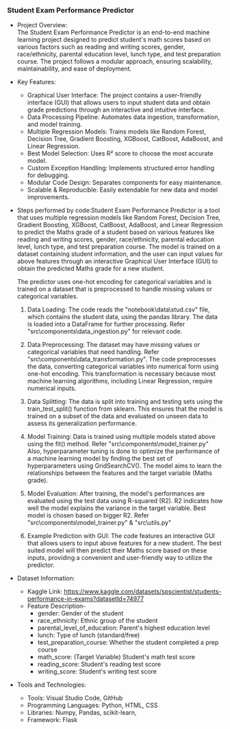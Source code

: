 ### Student Exam Performance Predictor<br>

- Project Overview:<br>
The Student Exam Performance Predictor is an end-to-end machine learning project designed to predict student's math scores based on various factors such as reading and writing scores, gender, race/ethnicity, parental education level, lunch type, and test preparation course. The project follows a modular approach, ensuring scalability, maintainability, and ease of deployment.<br>

- Key Features:<br>
  - Graphical User Interface: The project contains a user-friendly interface (GUI) that allows users to input student data and obtain grade predictions through an interactive and intuitive interface.
  - Data Processing Pipeline: Automates data ingestion, transformation, and model training.<br>
  - Multiple Regression Models: Trains models like Random Forest, Decision Tree, Gradient Boosting, XGBoost, CatBoost, AdaBoost, and Linear Regression.<br>
  - Best Model Selection: Uses R² score to choose the most accurate model.<br>
  - Custom Exception Handling: Implements structured error handling for debugging.<br>
  - Modular Code Design: Separates components for easy maintenance.<br>
  - Scalable & Reproducible: Easily extendable for new data and model improvements.<br>

- Steps performed by code:Student Exam Performance Predictor is a tool that uses multiple regression models like Random Forest, Decision Tree, Gradient Boosting, XGBoost, CatBoost, AdaBoost, and Linear Regression to predict the Maths grade of a student based on various features like reading and writing scores, gender, race/ethnicity, parental education level, lunch type, and test preparation course. The model is trained on a dataset containing student information, and the user can input values for above features through an interactive Graphical User Interface (GUI) to obtain the predicted Maths grade for a new student.<br>

  The predictor uses one-hot encoding for categorical variables and is trained on a dataset that is preprocessed to handle missing values or categorical variables.<br>

  1.  Data Loading: The code reads the "notebook\data\stud.csv" file, which contains the student data, using the pandas library. The data is loaded into a DataFrame for further processing. Refer "src\components\data_ingestion.py" for relevant code.<br>

  2.  Data Preprocessing: The dataset may have missing values or categorical variables that need handling. Refer "src\components\data_transformation.py". The code preprocesses the data, converting categorical variables into numerical form using one-hot encoding. This transformation is necessary because most machine learning algorithms, including Linear Regression, require numerical inputs.<br>

  3.  Data Splitting: The data is split into training and testing sets using the train_test_split() function from sklearn. This ensures that the model is trained on a subset of the data and evaluated on unseen data to assess its generalization performance.<br>

  4.  Model Training: Data is trained using multiple models stated above using the fit() method. Refer "src\components\model_trainer.py" Also, hyperparameter tuning is done to optimize the performance of a machine learning model by finding the best set of hyperparameters using GridSearchCV(). The model aims to learn the relationships between the features and the target variable (Maths grade).<br>

  5.  Model Evaluation: After training, the model's performances are evaluated using the test data using R-squared (R2). R2 indicates how well the model explains the variance in the target variable. Best model is chosen based on bigger R2. Refer "src\components\model_trainer.py" & "src\utils.py"<br>

  6.  Example Prediction with GUI: The code features an interactive GUI that allows users to input above features for a new student. The best suited model will then predict their Maths score based on these inputs, providing a convenient and user-friendly way to utilize the predictor.<br>

- Dataset Information:<br>
  - Kaggle Link: https://www.kaggle.com/datasets/spscientist/students-performance-in-exams?datasetId=74977<br>
  - Feature	Description-<br>
      - gender: Gender of the student<br>
      - race_ethnicity: Ethnic group of the student<br>
      - parental_level_of_education:	Parent's highest education level<br>
      - lunch:	Type of lunch (standard/free)<br>
      - test_preparation_course:	Whether the student completed a prep course<br>
      - math_score:	(Target Variable) Student's math test score<br>
      - reading_score:	Student's reading test score<br>
      - writing_score:	Student's writing test score<br>

- Tools and Technologies:<br>
  - Tools: Visual Studio Code, GitHub
  - Programming Languages: Python, HTML, CSS
  - Libraries: Numpy, Pandas, scikit-learn, 
  - Framework: Flask


